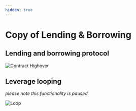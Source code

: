 ```yaml
---
hidden: true
---
```


# Copy of Lending & Borrowing

## Lending and borrowing protocol

![Contract Highover](../diagrams/lending-borrowing.drawio.svg)

## Leverage looping

_please note this functionality is paused_

![Loop](../diagrams/loop.drawio.svg)

